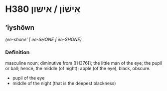 # H380 אִישׁוֹן / אישון

## ʼîyshôwn

_(ee-shone' | ee-SHONE | ee-SHONE)_

### Definition

masculine noun; diminutive from [[H376]]; the little man of the eye; the pupil or ball; hence, the middle (of night); apple (of the eye), black, obscure.

- pupil of the eye
- middle of the night (that is the deepest blackness)
